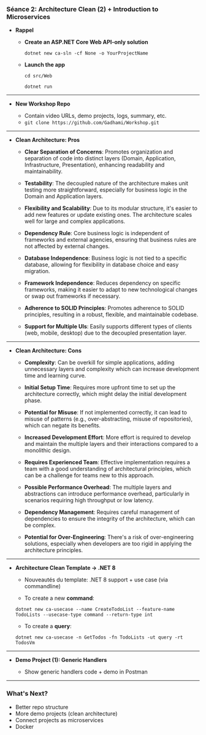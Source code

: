 ### **Séance 2**: Architecture Clean (2) + Introduction to Microservices

  * **Rappel**

    * **Create an ASP.NET Core Web API-only solution**

      `dotnet new ca-sln -cf None -o YourProjectName`

    * **Launch the app**

      `cd src/Web`

      `dotnet run`

---

  * **New Workshop Repo**

    - Contain video URLs, demo projects, logs, summary, etc.
    - `git clone https://github.com/Gadhami/Workshop.git`

---

  * **Clean Architecture: Pros**

    * **Clear Separation of Concerns**: Promotes organization and separation of code into distinct layers (Domain, Application, Infrastructure, Presentation), enhancing readability and maintainability.

    * **Testability**: The decoupled nature of the architecture makes unit testing more straightforward, especially for business logic in the Domain and Application layers.

    * **Flexibility and Scalability**: Due to its modular structure, it's easier to add new features or update existing ones. The architecture scales well for large and complex applications.

    * **Dependency Rule**: Core business logic is independent of frameworks and external agencies, ensuring that business rules are not affected by external changes.

    * **Database Independence**: Business logic is not tied to a specific database, allowing for flexibility in database choice and easy migration.

    * **Framework Independence**: Reduces dependency on specific frameworks, making it easier to adapt to new technological changes or swap out frameworks if necessary.

    * **Adherence to SOLID Principles**: Promotes adherence to SOLID principles, resulting in a robust, flexible, and maintainable codebase.

    * **Support for Multiple UIs**: Easily supports different types of clients (web, mobile, desktop) due to the decoupled presentation layer.

---

  * **Clean Architecture: Cons**

    * **Complexity**: Can be overkill for simple applications, adding unnecessary layers and complexity which can increase development time and learning curve.

    * **Initial Setup Time**: Requires more upfront time to set up the architecture correctly, which might delay the initial development phase.

    * **Potential for Misuse**: If not implemented correctly, it can lead to misuse of patterns (e.g., over-abstracting, misuse of repositories), which can negate its benefits.

    * **Increased Development Effort**: More effort is required to develop and maintain the multiple layers and their interactions compared to a monolithic design.

    * **Requires Experienced Team**: Effective implementation requires a team with a good understanding of architectural principles, which can be a challenge for teams new to this approach.

    * **Possible Performance Overhead**: The multiple layers and abstractions can introduce performance overhead, particularly in scenarios requiring high throughput or low latency.

    * **Dependency Management**: Requires careful management of dependencies to ensure the integrity of the architecture, which can be complex.

    * **Potential for Over-Engineering**: There's a risk of over-engineering solutions, especially when developers are too rigid in applying the architecture principles.

---

  * **Architecture Clean Template -> .NET 8**

    - Nouveautés du template: .NET 8 support + use case (via commandline)

    - To create a new **command**:

    `dotnet new ca-usecase --name CreateTodoList --feature-name TodoLists --usecase-type command --return-type int`

    - To create a **query**:

    `dotnet new ca-usecase -n GetTodos -fn TodoLists -ut query -rt TodosVm`

---

  * **Demo Project (1): Generic Handlers**

    - Show generic handlers code + demo in Postman

---

  ### What's Next?

  - Better repo structure
  - More demo projects (clean architecture)
  - Connect projects as microservices
  - Docker